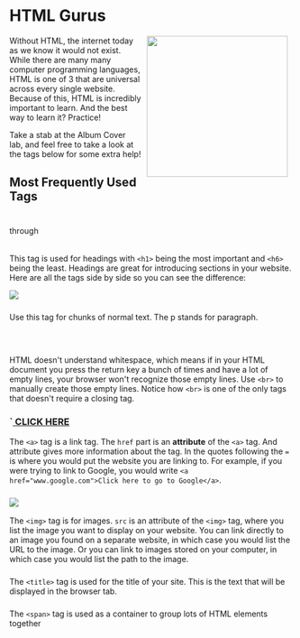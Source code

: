 # HTML Gurus

<img src="https://s3.amazonaws.com/after-school-assets/ryan-gosling-programmer-html.jpg" height="250px" align="right" hspace="10">

Without HTML, the internet today as we know it would not exist. While there are many many computer programming languages, HTML is one of 3 that are universal across every single website. Because of this, HTML is incredibly important to learn. And the best way to learn it? Practice!

Take a stab at the Album Cover lab, and feel free to take a look at the tags below for some extra help!


## Most Frequently Used Tags

### <h1> </h1> through <h6> </h6>

This tag is used for headings with `<h1>` being the most important and `<h6>` being the least. Headings are great for introducing sections in your website. Here are all the tags side by side so you can see the difference:

<img src="https://after-school-assets.s3.amazonaws.com/h1-h6.png">

### <p> </p>

 Use this tag for chunks of normal text. The p stands for paragraph.

### <br>

HTML doesn't understand whitespace, which means if in your HTML document you press the return key a bunch of times and have a lot of empty lines, your browser won't recognize those empty lines. Use `<br>` to manually create those empty lines. Notice how `<br>` is one of the only tags that doesn't require a closing tag.

### `<a href="www.google.com"> CLICK HERE </a>

The `<a>` tag is a link tag. The `href` part is an **attribute** of the `<a>` tag. And attribute gives more information about the tag. In the quotes following the `=` is where you would put the website you are linking to. For example, if you were trying to link to Google, you would write `<a href="www.google.com">Click here to go to Google</a>`.

### <img src="http://cdn.sheknows.com/articles/2013/04/Puppy_2.jpg"> 

The `<img>` tag is for images. `src` is an attribute of the `<img>` tag, where you list the image you want to display on your website. You can link directly to an image you found on a separate website, in which case you would list the URL to the image. Or you can link to images stored on your computer, in which case you would list the path to the image.

### <title> </title>

The `<title>` tag is used for the title of your site. This is the text that will be displayed in the browser tab.

### <span> <span> 

The `<span>` tag is used as a container to group lots of HTML elements together


